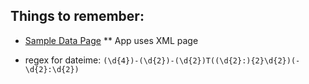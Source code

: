## Things to remember:

* [Sample Data Page](http://forecast.weather.gov/MapClick.php?lat=44.9387&lon=-93.221&unit=0&lg=english&FcstType=graphical)
	** App uses XML page

* regex for dateime: ``(\d{4})-(\d{2})-(\d{2})T((\d{2}:){2}\d{2})(-\d{2}:\d{2})``
